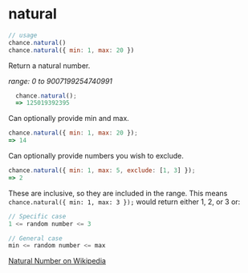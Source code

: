 # natural

```js
// usage
chance.natural()
chance.natural({ min: 1, max: 20 })
```

Return a natural number.

_range: 0 to 9007199254740991_

```js
  chance.natural();
  => 125019392395
```

Can optionally provide min and max.

```js
chance.natural({ min: 1, max: 20 });
=> 14
```

Can optionally provide numbers you wish to exclude.

```js
chance.natural({ min: 1, max: 5, exclude: [1, 3] });
=> 2
```

These are inclusive, so they are included in the range. This means
```chance.natural({ min: 1, max: 3 });``` would return either 1, 2, or 3 or:

```js
// Specific case
1 <= random number <= 3

// General case
min <= random number <= max
```


[Natural Number on Wikipedia][natural]

[natural]: https://en.wikipedia.org/wiki/Natural_number
